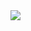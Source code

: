 <a href="https://portal.azure.com/#create/Microsoft.Template/uri/https%3A%2F%2Fraw.githubusercontent.com%2Fwadstromtech%2Fsentinel%2Fmaster%2FPlaybooks%2FRecordedFuture%2FtiIndicators%2FURL%20TI%2FURLMalwareVerdict%2FAlerting%2Ftemplate.json" target="_blank">
    <img src="https://aka.ms/deploytoazurebutton""/>
</a>
